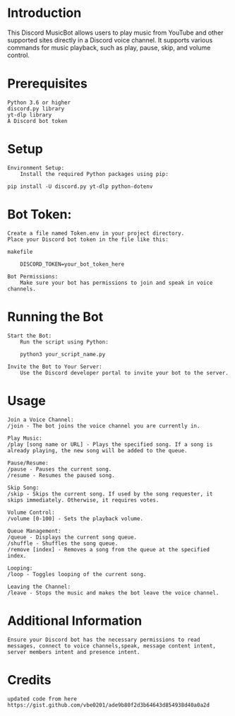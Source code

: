 
# Introduction

This Discord MusicBot allows users to play music from YouTube and other supported sites directly in a Discord voice channel. It supports various commands for music playback, such as play, pause, skip, and volume control.

# Prerequisites

    Python 3.6 or higher
    discord.py library
    yt-dlp library
    A Discord bot token

# Setup

    Environment Setup:
        Install the required Python packages using pip:

    pip install -U discord.py yt-dlp python-dotenv

# Bot Token:

    Create a file named Token.env in your project directory.
    Place your Discord bot token in the file like this:

    makefile

        DISCORD_TOKEN=your_bot_token_here

    Bot Permissions:
        Make sure your bot has permissions to join and speak in voice channels.

# Running the Bot

    Start the Bot:
        Run the script using Python:

        python3 your_script_name.py

    Invite the Bot to Your Server:
        Use the Discord developer portal to invite your bot to the server.

# Usage

    Join a Voice Channel:
    /join - The bot joins the voice channel you are currently in.

    Play Music:
    /play [song name or URL] - Plays the specified song. If a song is already playing, the new song will be added to the queue.

    Pause/Resume:
    /pause - Pauses the current song.
    /resume - Resumes the paused song.

    Skip Song:
    /skip - Skips the current song. If used by the song requester, it skips immediately. Otherwise, it requires votes.

    Volume Control:
    /volume [0-100] - Sets the playback volume.

    Queue Management:
    /queue - Displays the current song queue.
    /shuffle - Shuffles the song queue.
    /remove [index] - Removes a song from the queue at the specified index.

    Looping:
    /loop - Toggles looping of the current song.

    Leaving the Channel:
    /leave - Stops the music and makes the bot leave the voice channel.

# Additional Information

    Ensure your Discord bot has the necessary permissions to read messages, connect to voice channels,speak, message content intent, server members intent and presence intent.

# Credits
`updated code from here https://gist.github.com/vbe0201/ade9b80f2d3b64643d854938d40a0a2d`
